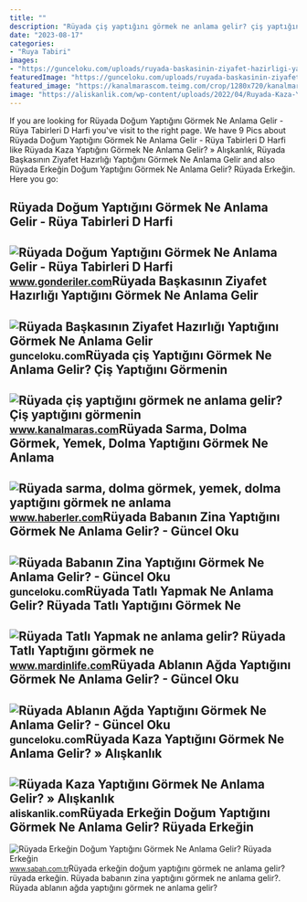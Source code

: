 ```yaml
---
title: ""
description: "Rüyada çiş yaptığını görmek ne anlama gelir? çiş yaptığını görmenin"
date: "2023-08-17"
categories:
- "Ruya Tabiri"
images:
- "https://gunceloku.com/uploads/ruyada-baskasinin-ziyafet-hazirligi-yaptigini-gormek-ne-anlama-gelir-6297424360087.jpg"
featuredImage: "https://gunceloku.com/uploads/ruyada-baskasinin-ziyafet-hazirligi-yaptigini-gormek-ne-anlama-gelir-6297424360087.jpg"
featured_image: "https://kanalmarascom.teimg.com/crop/1280x720/kanalmaras-com/uploads/2022/01/ruyada-cis-yaptigini-gormek-ne-anlama-gelir-cis-yaptigini-gormenin-islami-ruya-tabiri.jpg"
image: "https://aliskanlik.com/wp-content/uploads/2022/04/Ruyada-Kaza-Yaptigini-Gormek-Ne-Anlama-Gelir.jpeg"
---
```


If you are looking for Rüyada Doğum Yaptığını Görmek Ne Anlama Gelir - Rüya Tabirleri D Harfi you've visit to the right page. We have 9 Pics about Rüyada Doğum Yaptığını Görmek Ne Anlama Gelir - Rüya Tabirleri D Harfi like Rüyada Kaza Yaptığını Görmek Ne Anlama Gelir? » Alışkanlık, Rüyada Başkasının Ziyafet Hazırlığı Yaptığını Görmek Ne Anlama Gelir and also Rüyada Erkeğin Doğum Yaptığını Görmek Ne Anlama Gelir? Rüyada Erkeğin. Here you go:

Rüyada Doğum Yaptığını Görmek Ne Anlama Gelir - Rüya Tabirleri D Harfi
----------------------------------------------------------------------

 ![Rüyada Doğum Yaptığını Görmek Ne Anlama Gelir - Rüya Tabirleri D Harfi](https://www.gonderiler.com/uploads/ruyada-dogum-yaptigini-gormek-ne-anlama-gelir.jpg) <small>www.gonderiler.com</small>Rüyada Başkasının Ziyafet Hazırlığı Yaptığını Görmek Ne Anlama Gelir
--------------------------------------------------------------------

 ![Rüyada Başkasının Ziyafet Hazırlığı Yaptığını Görmek Ne Anlama Gelir](https://gunceloku.com/uploads/ruyada-baskasinin-ziyafet-hazirligi-yaptigini-gormek-ne-anlama-gelir-6297424360087.jpg) <small>gunceloku.com</small>Rüyada çiş Yaptığını Görmek Ne Anlama Gelir? Çiş Yaptığını Görmenin
-------------------------------------------------------------------

 ![Rüyada çiş yaptığını görmek ne anlama gelir? Çiş yaptığını görmenin](https://kanalmarascom.teimg.com/crop/1280x720/kanalmaras-com/uploads/2022/01/ruyada-cis-yaptigini-gormek-ne-anlama-gelir-cis-yaptigini-gormenin-islami-ruya-tabiri.jpg) <small>www.kanalmaras.com</small>Rüyada Sarma, Dolma Görmek, Yemek, Dolma Yaptığını Görmek Ne Anlama
-------------------------------------------------------------------

 ![Rüyada sarma, dolma görmek, yemek, dolma yaptığını görmek ne anlama](https://i.hbrcdn.com/haber/2023/01/10/ruyada-dolma-gormek-yemek-dolma-yaptigini-15549768_3999_amp.jpg) <small>www.haberler.com</small>Rüyada Babanın Zina Yaptığını Görmek Ne Anlama Gelir? - Güncel Oku
------------------------------------------------------------------

 ![Rüyada Babanın Zina Yaptığını Görmek Ne Anlama Gelir? - Güncel Oku](https://gunceloku.com/uploads/ruyada-babanin-zina-yaptigini-gormek-ne-anlama-gelir-628a06f158843.jpg) <small>gunceloku.com</small>Rüyada Tatlı Yapmak Ne Anlama Gelir? Rüyada Tatlı Yaptığını Görmek Ne
---------------------------------------------------------------------

 ![Rüyada Tatlı Yapmak ne anlama gelir? Rüyada Tatlı Yaptığını görmek ne](https://www.mardinlife.com/uploads/2022/05/15/ruyada-tatli-yapmak-ne-anlama-gelir-ruyada-tatli-yaptigini-gormek-ne-demek-100196.png?234234.234234) <small>www.mardinlife.com</small>Rüyada Ablanın Ağda Yaptığını Görmek Ne Anlama Gelir? - Güncel Oku
------------------------------------------------------------------

 ![Rüyada Ablanın Ağda Yaptığını Görmek Ne Anlama Gelir? - Güncel Oku](https://gunceloku.com/uploads/ruyada-ablanin-agda-yaptigini-gormek-ne-anlama-gelir-628f3f52d67eb.jpg) <small>gunceloku.com</small>Rüyada Kaza Yaptığını Görmek Ne Anlama Gelir? » Alışkanlık
----------------------------------------------------------

 ![Rüyada Kaza Yaptığını Görmek Ne Anlama Gelir? » Alışkanlık](https://aliskanlik.com/wp-content/uploads/2022/04/Ruyada-Kaza-Yaptigini-Gormek-Ne-Anlama-Gelir.jpeg) <small>aliskanlik.com</small>Rüyada Erkeğin Doğum Yaptığını Görmek Ne Anlama Gelir? Rüyada Erkeğin
---------------------------------------------------------------------

 ![Rüyada Erkeğin Doğum Yaptığını Görmek Ne Anlama Gelir? Rüyada Erkeğin](https://iasbh.tmgrup.com.tr/dd6625/650/344/0/62/723/441?u=https://isbh.tmgrup.com.tr/sbh/2022/06/27/ruyada-erkegin-dogum-yaptigini-gormek-ne-anlama-gelir-ruyada-erkegin-dogum-yapmasinin-anlami-1656315167819.jpg) <small>www.sabah.com.tr</small>Rüyada erkeğin doğum yaptığını görmek ne anlama gelir? rüyada erkeğin. Rüyada babanın zina yaptığını görmek ne anlama gelir?. Rüyada ablanın ağda yaptığını görmek ne anlama gelir?
